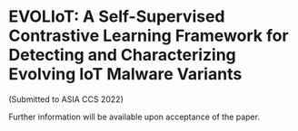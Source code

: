 # EVOLIoT: A Self-Supervised Contrastive Learning Framework for Detecting and Characterizing Evolving IoT Malware Variants
(Submitted to ASIA CCS 2022)

Further information will be available upon acceptance of the paper.
